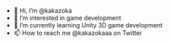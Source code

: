 - 👋 Hi, I’m @kakazoka
- 👀 I’m interested in game development
- 🌱 I’m currently learning Unity 3D game development
- 📫 How to reach me @kakazokaaa on Twitter
